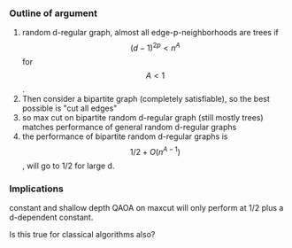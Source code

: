 ### Outline of argument

1. random d-regular graph, almost all edge-p-neighborhoods are trees if $$(d-1)^{2p} < n^A$$ for $$A < 1$$.
2. Then consider a bipartite graph (completely satisfiable), so the best possible is "cut all edges"
3. so max cut on bipartite random d-regular graph (still mostly trees) matches performance of general random d-regular graphs
4. the performance of bipartite random d-regular graphs is $$1/2 + O(n^{A-1})$$, will go to 1/2 for large d.

### Implications

constant and shallow depth QAOA on maxcut will only perform at 1/2 plus a d-dependent constant.

Is this true for classical algorithms also?
